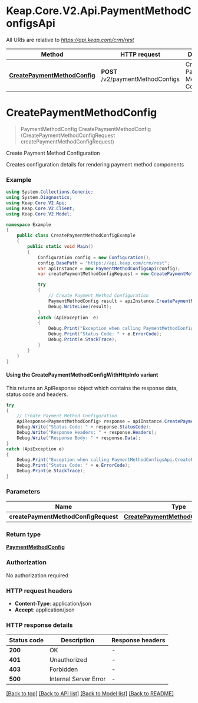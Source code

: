 # Keap.Core.V2.Api.PaymentMethodConfigsApi

All URIs are relative to *https://api.keap.com/crm/rest*

| Method | HTTP request | Description |
|--------|--------------|-------------|
| [**CreatePaymentMethodConfig**](PaymentMethodConfigsApi.md#createpaymentmethodconfig) | **POST** /v2/paymentMethodConfigs | Create Payment Method Configuration |

<a id="createpaymentmethodconfig"></a>
# **CreatePaymentMethodConfig**
> PaymentMethodConfig CreatePaymentMethodConfig (CreatePaymentMethodConfigRequest createPaymentMethodConfigRequest)

Create Payment Method Configuration

Creates configuration details for rendering payment method components

### Example
```csharp
using System.Collections.Generic;
using System.Diagnostics;
using Keap.Core.V2.Api;
using Keap.Core.V2.Client;
using Keap.Core.V2.Model;

namespace Example
{
    public class CreatePaymentMethodConfigExample
    {
        public static void Main()
        {
            Configuration config = new Configuration();
            config.BasePath = "https://api.keap.com/crm/rest";
            var apiInstance = new PaymentMethodConfigsApi(config);
            var createPaymentMethodConfigRequest = new CreatePaymentMethodConfigRequest(); // CreatePaymentMethodConfigRequest | request

            try
            {
                // Create Payment Method Configuration
                PaymentMethodConfig result = apiInstance.CreatePaymentMethodConfig(createPaymentMethodConfigRequest);
                Debug.WriteLine(result);
            }
            catch (ApiException  e)
            {
                Debug.Print("Exception when calling PaymentMethodConfigsApi.CreatePaymentMethodConfig: " + e.Message);
                Debug.Print("Status Code: " + e.ErrorCode);
                Debug.Print(e.StackTrace);
            }
        }
    }
}
```

#### Using the CreatePaymentMethodConfigWithHttpInfo variant
This returns an ApiResponse object which contains the response data, status code and headers.

```csharp
try
{
    // Create Payment Method Configuration
    ApiResponse<PaymentMethodConfig> response = apiInstance.CreatePaymentMethodConfigWithHttpInfo(createPaymentMethodConfigRequest);
    Debug.Write("Status Code: " + response.StatusCode);
    Debug.Write("Response Headers: " + response.Headers);
    Debug.Write("Response Body: " + response.Data);
}
catch (ApiException e)
{
    Debug.Print("Exception when calling PaymentMethodConfigsApi.CreatePaymentMethodConfigWithHttpInfo: " + e.Message);
    Debug.Print("Status Code: " + e.ErrorCode);
    Debug.Print(e.StackTrace);
}
```

### Parameters

| Name | Type | Description | Notes |
|------|------|-------------|-------|
| **createPaymentMethodConfigRequest** | [**CreatePaymentMethodConfigRequest**](CreatePaymentMethodConfigRequest.md) | request |  |

### Return type

[**PaymentMethodConfig**](PaymentMethodConfig.md)

### Authorization

No authorization required

### HTTP request headers

 - **Content-Type**: application/json
 - **Accept**: application/json


### HTTP response details
| Status code | Description | Response headers |
|-------------|-------------|------------------|
| **200** | OK |  -  |
| **401** | Unauthorized |  -  |
| **403** | Forbidden |  -  |
| **500** | Internal Server Error |  -  |

[[Back to top]](#) [[Back to API list]](../README.md#documentation-for-api-endpoints) [[Back to Model list]](../README.md#documentation-for-models) [[Back to README]](../README.md)


